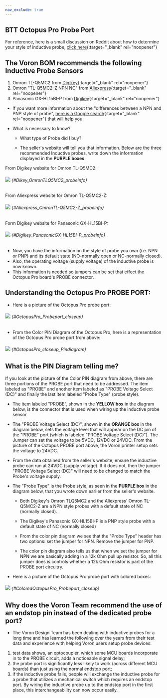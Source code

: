 ```yaml
---
nav_exclude: true
---
```


## BTT Octopus Pro Probe Port

For reference, here is a small discussion on Reddit about how to determine your style of inductive probe, [click here](https://www.reddit.com/r/AskElectronics/comments/5zdlmm/help_me_identify_which_inductive_sensor_i_need/){:target="_blank" rel="noopener"}

## The Voron BOM recommends the following Inductive Probe Sensors

1.  Omron TL-Q5MC2 from [Digikey](https://www.digikey.com/en/products/detail/omron-automation-and-safety/tl-q5mc2/2669828){:target="_blank" rel="noopener"}
2.  Omron "TL-Q5MC2-Z NPN NC" from [Aliexpress](https://www.aliexpress.com/item/32442790824.html){:target="_blank" rel="noopener"}
3.  Panasonic GX-HL15BI-P from [Digikey](https://www.digikey.ca/en/products/detail/panasonic-industrial-automation-sales/GX-HL15BI-P/3896953){:target="_blank" rel="noopener"}

* If you want more information about the "differences between a NPN and PNP style of probe", [here is a Google search](https://www.google.com/search?q=NPN+PNP+inductive+sensor&rlz=1C1SQJL_enUS837US837&sxsrf=APq-WBsU3fGY-63GDmolIVZSPNcraR7A_g:1649436226813&source=lnms&tbm=isch&sa=X&ved=2ahUKEwjVx4Pj9IT3AhXlomoFHU94AnYQ_AUoAXoECAEQAw&biw=1305&bih=749&dpr=1.1){:target="_blank" rel="noopener"} that will help you.

* What is necessary to know?

    * What type of Probe did I buy?

    * The seller's website will tell you that information.
    Below are the three recommended Inductive probes, write down the information displayed in the **<span class="color-blind-purple">PURPLE boxes</span>**:

From Digikey website for Omron TL-Q5MC2:
###### ![](./images/Dikey_OmronTLQ5MC2_probeinfo.png) {#Dikey_OmronTLQ5MC2_probeinfo}

From Aliexpress website for Omron TL-Q5MC2-Z:
###### ![](./images/Aliexpress_OmronTL-Q5MC2-Z_probeinfo.png) {#Aliexpress_OmronTL-Q5MC2-Z_probeinfo}

Form Digikey website for Panasonic GX-HL15BI-P:
###### ![](./images/Digikey_PanasonicGX-HL15BI-P_probeinfo.png) {#Digikey_PanasonicGX-HL15BI-P_probeinfo}

* Now, you have the information on the style of probe you own (i.e. NPN or PNP) and its default state (NO-normally open or NC-normally closed).
* Also, the operating voltage (supply voltage) of the inductive probe is now known.
* This information is needed so jumpers can be set that effect the Octopus Pro board's PROBE connector.

## Understanding the Octopus Pro PROBE PORT:

* Here is a picture of the Octopus Pro probe port:
###### ![](./images/OctopusPro_Probeport_closeup.png) {#OctopusPro_Probeport_closeup}

* From the Color PIN Diagram of the Octopus Pro, here is a representation of the Octopus Pro probe port from above:
###### ![](./images/OctopusPro_closeup_Pindiagram.png) {#OctopusPro_closeup_Pindiagram}

## What is the PIN Diagram telling me?

If you look at the picture of the Color PIN diagram from above, there are three portions of the PROBE port that need to be addressed.  The item labeled as "PROBE" and another item labeled as "PROBE Voltage Select (DC)" and finally the last item labeled "Probe Type" (probe style).

* The item labeled "PROBE", shown in the **<span class="color-blind-yellow">YELLOW box</span>** in the diagram below, is the connector that is used when wiring up the inductive probe sensor

* The "PROBE Voltage Select (DC)", shown in the **<span class="color-blind-orange">ORANGE box</span>** in the diagram below, sets the voltage level that will appear on the DC pin of the "PROBE" port (which is labeled "PROBE Voltage Select (DC)").  The Jumper can set the voltage to be 5VDC, 12VDC or 24VDC.  From the picture of the Octopus PROBE port above, the Voron printer setup sets the voltage to 24VDC.

* From the data obtained from the seller's website, ensure the inductive probe can run at 24VDC (supply voltage).  If it does not, then the jumper "PROBE Voltage Select (DC)" will need to be changed to match the Probe's voltage supply.

* The "Probe Type" is the Probe style, as seen in the **<span class="color-blind-purple">PURPLE box</span>** in the diagram below, that you wrote down earlier from the seller's website.

   * Both Digikey's Omron TLQ5MC2 and the Aliexpress' Omron TL-Q5MC2-Z are a NPN style probes with a default state of NC (normally closed).
   * The Digikey's Panasonic GX-HL15BI-P is a PNP style probe with a default state of NC (normally closed)

    * From the color pin diagram we see that the "Probe Type" header has two options: set the jumper for NPN. Remove the jumper for PNP.

    * The color pin diagram also tells us that when we set the jumper for NPN we are basically adding in a 12k Ohm pull up resistor. So, all this jumper does is controls whether a 12k Ohm resistor is part of the PROBE port circuitry.

* Here is a picture of the Octopus Pro probe port with colored boxes:
###### ![](./images/ColoredOctopusPro_Probeport_closeup.png) {#ColoredOctopusPro_Probeport_closeup}

## Why does the Voron Team recommend the use of an endstop pin instead of the dedicated probe port?

*  The Voron Design Team has been dealing with inductive probes for a long time and has learned the following over the years from their test data and experience with helping Voron users setup probe devices:

1. test data shows, an optocoupler, which some MCU boards incorporate in to the PROBE circuit, adds a noticeable signal delay;
2. the probe port is significantly less likely to work (across different MCU boards) than just using the normal endstop port;
3. if the inductive probe fails, people will exchange the inductive probe for a probe that utilizes a mechanical switch which requires an endstop port. By wiring the inductive probe up to the endstop port in the first place, this interchangeability can now occur easily.